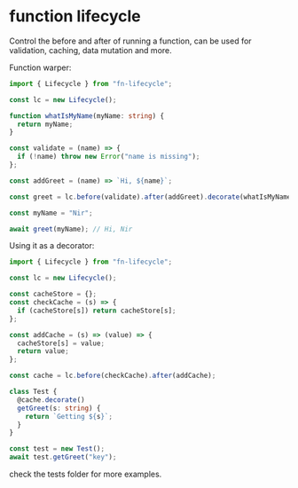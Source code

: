 # function lifecycle

Control the before and after of running a function, can be used for validation, caching, data mutation and more.

Function warper:

```ts
import { Lifecycle } from "fn-lifecycle";

const lc = new Lifecycle();

function whatIsMyName(myName: string) {
  return myName;
}

const validate = (name) => {
  if (!name) throw new Error("name is missing");
};

const addGreet = (name) => `Hi, ${name}`;

const greet = lc.before(validate).after(addGreet).decorate(whatIsMyName);

const myName = "Nir";

await greet(myName); // Hi, Nir
```

Using it as a decorator:

```ts
import { Lifecycle } from "fn-lifecycle";

const lc = new Lifecycle();

const cacheStore = {};
const checkCache = (s) => {
  if (cacheStore[s]) return cacheStore[s];
};

const addCache = (s) => (value) => {
  cacheStore[s] = value;
  return value;
};

const cache = lc.before(checkCache).after(addCache);

class Test {
  @cache.decorate()
  getGreet(s: string) {
    return `Getting ${s}`;
  }
}

const test = new Test();
await test.getGreet("key");
```

check the tests folder for more examples.
